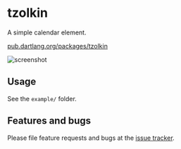 # tzolkin

A simple calendar element.

[pub.dartlang.org/packages/tzolkin](https://pub.dartlang.org/packages/tzolkin)

![screenshot](https://raw.githubusercontent.com/johnpryan/tzolkin/master/doc/tzolkin.gif)

## Usage

See the `example/` folder.

## Features and bugs

Please file feature requests and bugs at the [issue tracker][tracker].

[tracker]: http://github.com/johnpryan/tzolkin
